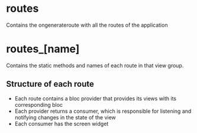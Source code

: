 # routes

Contains the ongenerateroute with all the routes of the application

# routes\_[name]

Contains the static methods and names of each route in that view group.

## Structure of each route

-   Each route contains a bloc provider that provides its views with its corresponding bloc
-   Each provider returns a consumer, which is responsible for listening and notifying changes in the state of the view
-   Each consumer has the screen widget
